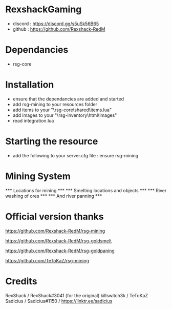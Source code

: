 # RexshackGaming
- discord : https://discord.gg/s5uSk56B65
- github : https://github.com/Rexshack-RedM

# Dependancies
- rsg-core

# Installation
- ensure that the dependancies are added and started
- add rsg-mining to your resources folder
- add items to your "\rsg-core\shared\items.lua"
- add images to your "\rsg-inventory\html\images"
- read integration.lua


# Starting the resource
- add the following to your server.cfg file : ensure rsg-mining

# Mining System

*** Locations for mining ***
*** Smelting locations and objects ***
*** River washing of ores ***
*** And river panning ***

# Official version thanks
https://github.com/Rexshack-RedM/rsg-mining 

https://github.com/Rexshack-RedM/rsg-goldsmelt

https://github.com/Rexshack-RedM/rsg-goldpaning

https://github.com/TeToKaZ/rsg-mining

# Credits
RexShack / RexShack#3041 (for the original)
killswitch3k / TeToKaZ
Sadicius / Sadicius#1150 / https://linktr.ee/sadicius
